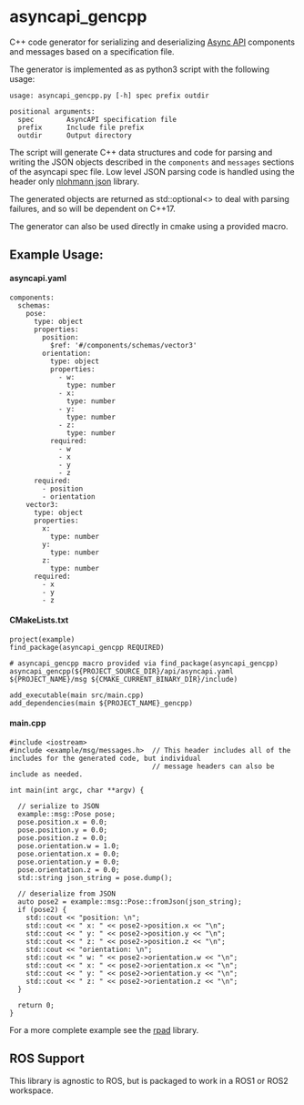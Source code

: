 # asyncapi_gencpp
C++ code generator for serializing and deserializing [Async API](https://www.asyncapi.com/) components and messages based on a specification file.

The generator is implemented as as python3 script with the following usage:

```
usage: asyncapi_gencpp.py [-h] spec prefix outdir

positional arguments:
  spec        AsyncAPI specification file
  prefix      Include file prefix
  outdir      Output directory
```

The script will generate C++ data structures and code for parsing and writing
the JSON objects described in the `components` and `messages` sections of the
asyncapi spec file.  Low level JSON parsing code is handled using the header
only [nlohmann json](https://github.com/nlohmann/json) library.

The generated objects are returned as std::optional<> to deal with parsing
failures, and so will be dependent on C++17.

The generator can also be used directly in cmake using a provided macro.


## Example Usage:

#### asyncapi.yaml
```
components:
  schemas:
    pose:
      type: object
      properties:
        position:
          $ref: '#/components/schemas/vector3'
        orientation:
          type: object
          properties:
            - w:
              type: number
            - x:
              type: number
            - y:
              type: number
            - z:
              type: number
          required:
            - w
            - x
            - y
            - z
      required:
        - position
        - orientation
    vector3:
      type: object
      properties:
        x:
          type: number
        y:
          type: number
        z:
          type: number
      required:
        - x
        - y
        - z
```

#### CMakeLists.txt
```
project(example)
find_package(asyncapi_gencpp REQUIRED)

# asyncapi_gencpp macro provided via find_package(asyncapi_gencpp)
asyncapi_gencpp(${PROJECT_SOURCE_DIR}/api/asyncapi.yaml ${PROJECT_NAME}/msg ${CMAKE_CURRENT_BINARY_DIR}/include)

add_executable(main src/main.cpp)
add_dependencies(main ${PROJECT_NAME}_gencpp)

```

#### main.cpp
```
#include <iostream>
#include <example/msg/messages.h>  // This header includes all of the includes for the generated code, but individual
                                   // message headers can also be include as needed.

int main(int argc, char **argv) {

  // serialize to JSON
  example::msg::Pose pose;
  pose.position.x = 0.0;
  pose.position.y = 0.0;
  pose.position.z = 0.0;
  pose.orientation.w = 1.0;
  pose.orientation.x = 0.0;
  pose.orientation.y = 0.0;
  pose.orientation.z = 0.0;
  std::string json_string = pose.dump();

  // deserialize from JSON
  auto pose2 = example::msg::Pose::fromJson(json_string);
  if (pose2) {
    std::cout << "position: \n";
    std::cout << " x: " << pose2->position.x << "\n";
    std::cout << " y: " << pose2->position.y << "\n";
    std::cout << " z: " << pose2->position.z << "\n";
    std::cout << "orientation: \n";
    std::cout << " w: " << pose2->orientation.w << "\n";
    std::cout << " x: " << pose2->orientation.x << "\n";
    std::cout << " y: " << pose2->orientation.y << "\n";
    std::cout << " z: " << pose2->orientation.z << "\n";
  }

  return 0;
}

```

For a more complete example see the [rpad](https://github.com/hatchbed/rpad) library.

## ROS Support

This library is agnostic to ROS, but is packaged to work in a ROS1 or ROS2
workspace.